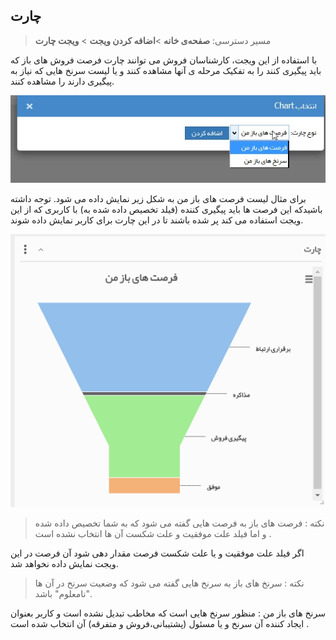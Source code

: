 ﻿## چارت 

> مسیر دسترسی:  **صفحه‌ی خانه** >**اضافه کردن ویجت** > **ویجت چارت** 

با استفاده از این ویجت، کارشناسان فروش می توانند چارت فرصت فروش های باز که باید پیگیری کنند را به تفکیک مرحله ی آنها مشاهده کنند و یا لیست سرنخ هایی که نیاز به پیگیری دارند را مشاهده کنند.

![](Chart1.jpg)

برای مثال لیست فرصت های باز من به شکل زیر نمایش داده می شود. توجه داشته باشیدکه این فرصت ها باید پیگیری کننده (فیلد تخصیص داده شده به) با کاربری که از این ویجت استفاده می کند پر شده باشند تا در این چارت  برای کاربر نمایش داده شوند.

![](Chart.png)

> نکته : فرصت های باز به فرصت هایی گفته می شود که به شما تخصیص داده شده و  اما  فیلد علت موفقیت و علت شکست آن ها انتخاب نشده است .  

اگر فیلد علت موفقیت و یا علت شکست فرصت مقدار دهی شود آن فرصت در این ویجت نمایش داده نخواهد شد.



> نکته : سرنخ های باز به سرنخ هایی گفته می شود که وضعیت سرنخ در آن ها "نامعلوم" باشد.

سرنخ های باز من : منظور سرنخ هایی است که مخاطب تبدیل نشده است و  کاربر بعنوان ایجاد کننده آن سرنخ و یا مسئول (پشتیبانی،فروش و متفرقه) آن انتخاب شده است .

